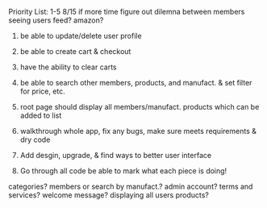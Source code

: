 Priority List: 1-5 8/15 if more time figure out dilemna between members seeing users feed? amazon?

1. be able to update/delete user profile
2. be able to create cart & checkout
3. have the ability to clear carts

4. be able to search other members, products, and manufact. & set filter for price, etc.
5. root page should display all members/manufact. products which can be added to list
6. walkthrough whole app, fix any bugs, make sure meets requirements & dry code
7. Add desgin, upgrade, & find ways to better user interface
8. Go through all code be able to mark what each piece is doing!

categories?
members or search by manufact.?
admin account?
terms and services?
welcome message?
displaying all users products?
